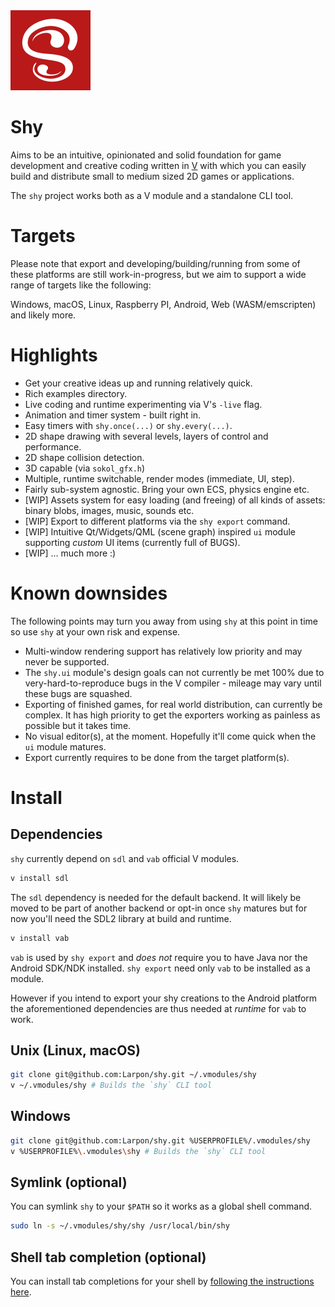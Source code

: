 <img src="shy.svg" width="128"/>

# Shy

Aims to be an intuitive, opinionated and solid foundation for game development and
creative coding written in [V](https://vlang.io) with which you can easily build and distribute small
to medium sized 2D games or applications.

The `shy` project works both as a V module and a standalone CLI tool.

# Targets

Please note that export and developing/building/running from some
of these platforms are still work-in-progress, but we aim to support
a wide range of targets like the following:

Windows, macOS, Linux, Raspberry PI, Android, Web (WASM/emscripten) and likely more.

# Highlights

* Get your creative ideas up and running relatively quick.
* Rich examples directory.
* Live coding and runtime experimenting via V's `-live` flag.
* Animation and timer system - built right in.
* Easy timers with `shy.once(...)` or `shy.every(...)`.
* 2D shape drawing with several levels, layers of control and performance.
* 2D shape collision detection.
* 3D capable (via `sokol_gfx.h`)
* Multiple, runtime switchable, render modes (immediate, UI, step).
* Fairly sub-system agnostic. Bring your own ECS, physics engine etc.
* [WIP] Assets system for easy loading (and freeing) of all kinds of assets: binary blobs, images,
music, sounds etc.
* [WIP] Export to different platforms via the `shy export` command.
* [WIP] Intuitive Qt/Widgets/QML (scene graph) inspired `ui` module
  supporting *custom* UI items (currently full of BUGS).
* [WIP] ... much more :)

# Known downsides

The following points may turn you away from using `shy` at this point
in time so use `shy` at your own risk and expense.

* Multi-window rendering support has relatively low priority and may never be supported.
* The `shy.ui` module's design goals can not currently be met 100% due to
  very-hard-to-reproduce bugs in the V compiler - mileage may vary until these bugs are squashed.
* Exporting of finished games, for real world distribution, can currently be complex.
  It has high priority to get the exporters working as painless as possible but it takes time.
* No visual editor(s), at the moment. Hopefully it'll come quick when the `ui` module matures.
* Export currently requires to be done from the target platform(s).

# Install

## Dependencies

`shy` currently depend on `sdl` and `vab` official V modules.

```bash
v install sdl
```
The `sdl` dependency is needed for the default backend. It will likely
be moved to be part of another backend or opt-in once `shy` matures
but for now you'll need the SDL2 library at build and runtime.

```bash
v install vab
```
`vab` is used by `shy export` and *does not* require you to have Java nor
the Android SDK/NDK installed. `shy export` need only `vab` to be installed as a module.

However if you intend to export your shy creations to the Android platform the aforementioned
dependencies are thus needed at *runtime* for `vab` to work.

## Unix (Linux, macOS)
```bash
git clone git@github.com:Larpon/shy.git ~/.vmodules/shy
v ~/.vmodules/shy # Builds the `shy` CLI tool
```

## Windows
```bash
git clone git@github.com:Larpon/shy.git %USERPROFILE%/.vmodules/shy
v %USERPROFILE%\.vmodules\shy # Builds the `shy` CLI tool
```

## Symlink (optional)
You can symlink `shy` to your `$PATH` so it works as a global shell command.

```bash
sudo ln -s ~/.vmodules/shy/shy /usr/local/bin/shy
```

## Shell tab completion (optional)
You can install tab completions for your shell by [following the instructions
here](https://github.com/Larpon/shy/blob/fb26741/cmd/complete.v#L11-L38).
